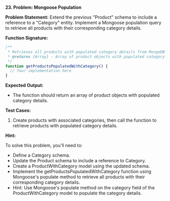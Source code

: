 **23. Problem: Mongoose Population**

**Problem Statement:**
Extend the previous "Product" schema to include a reference to a "Category" entity. Implement a Mongoose population query to retrieve all products with their corresponding category details.

**Function Signature:**
```javascript
/**
 * Retrieves all products with populated category details from MongoDB
 * @returns {Array} - Array of product objects with populated category details
 */
function getProductsPopulatedWithCategory() {
  // Your implementation here
}
```

**Expected Output:**
- The function should return an array of product objects with populated category details.

**Test Cases:**
1. Create products with associated categories, then call the function to retrieve products with populated category details.

**Hint:**

To solve this problem, you'll need to:

- Define a Category schema.
- Update the Product schema to include a reference to Category.
- Create a ProductWithCategory model using the updated schema.
- Implement the getProductsPopulatedWithCategory function using Mongoose's populate method to retrieve all products with their corresponding category details.
- Hint: Use Mongoose's populate method on the category field of the ProductWithCategory model to populate the category details.